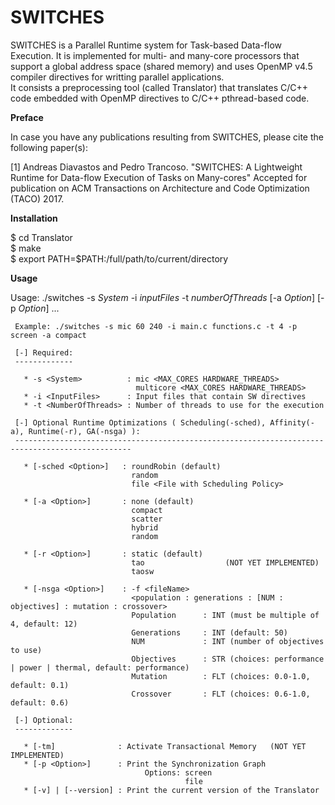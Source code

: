 # SWITCHES
SWITCHES is a Parallel Runtime system for Task-based Data-flow Execution. It is implemented for multi- and many-core processors that support a global address space (shared memory) and uses OpenMP v4.5 compiler directives for writting parallel applications.  
It consists a preprocessing tool (called Translator) that translates C/C++ code embedded with OpenMP directives to C/C++ pthread-based code.


__Preface__

In case you have any publications resulting from SWITCHES, please cite the following paper(s):

[1] Andreas Diavastos and Pedro Trancoso. "SWITCHES: A Lightweight Runtime for Data-flow Execution of Tasks on Many-cores" Accepted for publication on ACM Transactions on Architecture and Code Optimization (TACO) 2017.



__Installation__

$ cd Translator  
$ make  
$ export PATH=$PATH:/full/path/to/current/directory  
 

__Usage__

Usage:  ./switches -s _System_ -i _inputFiles_ -t _numberOfThreads_ [-a _Option_] [-p _Option_] ...

     Example: ./switches -s mic 60 240 -i main.c functions.c -t 4 -p screen -a compact

	 [-] Required:
	 -------------

	   * -s <System>          : mic <MAX_CORES HARDWARE_THREADS> 
	                            multicore <MAX_CORES HARDWARE_THREADS> 
	   * -i <InputFiles>      : Input files that contain SW directives
	   * -t <NumberOfThreads> : Number of threads to use for the execution

	 [-] Optional Runtime Optimizations ( Scheduling(-sched), Affinity(-a), Runtime(-r), GA(-nsga) ):
	 ------------------------------------------------------------------------------------------------

	   * [-sched <Option>]   : roundRobin (default)
	                           random 
	                           file <File with Scheduling Policy>

	   * [-a <Option>]       : none (default)
	                           compact 
	                           scatter 
	                           hybrid 
	                           random 

	   * [-r <Option>]       : static (default)
	                           tao                  (NOT YET IMPLEMENTED)
	                           taosw 

	   * [-nsga <Option>]    : -f <fileName>
	                           <population : generations : [NUM : objectives] : mutation : crossover> 
	                           Population      : INT (must be multiple of 4, default: 12)
	                           Generations     : INT (default: 50)
	                           NUM             : INT (number of objectives to use)
	                           Objectives      : STR (choices: performance | power | thermal, default: performance)
	                           Mutation        : FLT (choices: 0.0-1.0, default: 0.1)
	                           Crossover       : FLT (choices: 0.6-1.0, default: 0.6)

	 [-] Optional:
	 -------------

	   * [-tm]              : Activate Transactional Memory   (NOT YET IMPLEMENTED)
	   * [-p <Option>]      : Print the Synchronization Graph
	                              Options: screen
	                                       file
	   * [-v] | [--version] : Print the current version of the Translator
